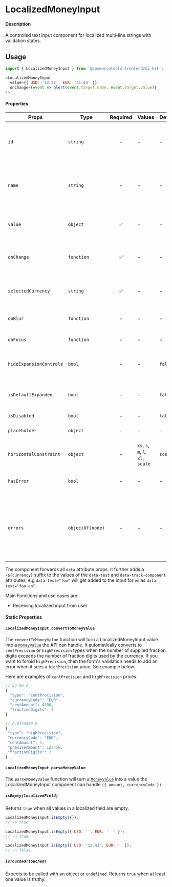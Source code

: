 # LocalizedMoneyInput

#### Description

A controlled text input component for localized multi-line strings with validation
states.

## Usage

```js
import { LocalizedMoneyInput } from '@commercetools-frontend/ui-kit';

<LocalizedMoneyInput
  value={{ USD: '12.22', EUR: '41.44' }}
  onChange={event => alert(event.target.name, event.target.value)}
/>;
```

#### Properties

| Props                   | Type             | Required | Values                             | Default | Description                                                                                                                                                                                                        |
| ----------------------- | ---------------- | :------: | ---------------------------------- | ------- | ------------------------------------------------------------------------------------------------------------------------------------------------------------------------------------------------------------------ |
| `id`                    | `string`         |    -     | -                                  | -       | Used as prefix of HTML `id` property. Each input field id will have the currency as a suffix (`${idPrefix}.${lang}`), e.g. `foo.en`                                                                                |
| `name`                  | `string`         |    -     | -                                  | -       | Used as HTML `name` property for each input field. Each input field name will have the currency as a suffix (`${namePrefix}.${lang}`), e.g. `foo.en`                                                               |
| `value`                 | `object`         |    ✅    | -                                  | -       | Values to use. Keyed by currency, the values are the actual values, e.g. `{ USD: '12.22', EUR: '41.44' }`                                                                                                          |
| `onChange`              | `function`       |    ✅    | -                                  | -       | Gets called when any input is changed. Is called with the change event of the changed input.                                                                                                                       |
| `selectedCurrency`      | `string`         |    ✅    | -                                  | -       | Specifies which currency will be shown in case the `LocalizedMoneyInput` is collapsed.                                                                                                                             |
| `onBlur`                | `function`       |    -     | -                                  | -       | Called when any field is blurred. Is called with the `event` of that field.                                                                                                                                        |
| `onFocus`               | `function`       |    -     | -                                  | -       | Called when any field is focussed. Is called with the `event` of that field.                                                                                                                                       |
| `hideExpansionControls` | `bool`           |    -     | -                                  | `false` | Will hide the currency toggle controls when set to `true`. It always shows all currencies instead.                                                                                                                 |
| `isDefaultExpanded`     | `bool`           |    -     | -                                  | `false` | Controls whether one or all currencies are visible by default. Pass `true` to show all currencies by default.                                                                                                      |
| `isDisabled`            | `bool`           |    -     | -                                  | `false` | Disables all input fields.                                                                                                                                                                                         |
| `placeholder`           | `object`         |    -     | -                                  | -       | Placeholders for each currency. Object of the same shape as `value`.                                                                                                                                               |
| `horizontalConstraint`  | `object`         |    -     | `xs`, `s`, `m`, `l`, `xl`, `scale` | `scale` | Horizontal size limit of the input fields.                                                                                                                                                                         |
| `hasError`              | `bool`           |    -     | -                                  | -       | Will apply the error state to each input without showing any error message.                                                                                                                                        |
| `errors`                | `objectOf(node)` |    -     | -                                  | -       | Used to show errors underneath the inputs of specific currencies. Pass an object holding the currency to show the error for as the key, and a value holding a React node which will be shown underneath the input. |

The component forwards all `data` attribute props. It further adds a `-${currency}` suffix to the values of the `data-test` and `data-track-component` attributes, e.g `data-test="foo"` will get added to the input for `en` as `data-test="foo-en"`.

Main Functions and use cases are:

- Receiving localized input from user

#### Static Properties

#### `LocalizedMoneyInput.convertToMoneyValue`

The `convertToMoneyValue` function will turn a LocalizedMoneyInput value into a [`MoneyValue`](https://docs.commercetools.com/http-api-types#money) the API can handle. It automatically converts to `centPrecision` or `highPrecision` types when the number of supplied fraction digits exceeds the number of fraction digits used by the currency.
If you want to forbid `highPrecision`, then the form's validation needs to add an error when it sees a `highPrecision` price. See example below.

Here are examples of `centPrecision` and `highPrecision` prices.

```js
// 42.00 €
{
  "type": "centPrecision",
  "currencyCode": "EUR",
  "centAmount": 4200,
  "fractionDigits": 2
}
```

```js
// 0.0123456 €
{
 "type": "highPrecision",
 "currencyCode": "EUR",
 "centAmount": 1,
 "preciseAmount": 123456,
 "fractionDigits": 7
}
```

#### `LocalizedMoneyInput.parseMoneyValue`

The `parseMoneyValue` function will turn a [`MoneyValue`](https://docs.commercetools.com/http-api-types#money) into a value the LocalizedMoneyInput component can handle `({ amount, currencyCode })`.

##### `isEmpty(localizedField)`

Returns `true` when all values in a localized field are empty.

```js
LocalizedMoneyInput.isEmpty({});
// -> true
```

```js
LocalizedMoneyInput.isEmpty({ USD: '', EUR: '  ' });
// -> true
```

```js
LocalizedMoneyInput.isEmpty({ USD: '12.43', EUR: '' });
// -> false
```

##### `isTouched(touched)`

Expects to be called with an object or `undefined`.
Returns `true` when at least one value is truthy.
